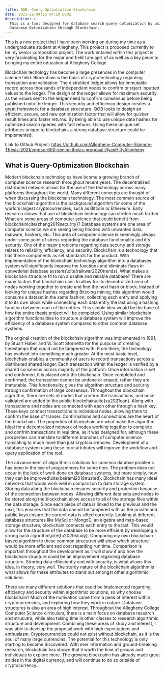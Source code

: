 ```yaml
---
title: QOB; Query Optimization Blockchain
date: 2021-11-04T15:04:10.000Z
description: >-
  This is a tool designed for database search query optimization by using blockchain technology. This tool aims to make a superior database functionality.
  Database Optimization through Blockchain.
---
```


This is a new project that I have been working on during my time as a undergraduate student at Allegheny. This project is proposed currently to be my senior composition project. The work entailed within this project is very fascinating for the major and field I am aprt of as well as a key piece to bringing my entire education at Allegheny College. 

Blockchain techology has become a large presences in the computer science field. Blockchain is the basis of cryptotechnology regarding transaction and validation. The distrubted ledger allows for immutable record across thousands of independent nodes to confirm or reject inputted values to the ledger. The design of the ledger allows for maximum security as the values sent to the ledger need to confirm consensus before being published onto the ledger. This security and efficiency design creates a great framework for a database strucuture. QOB looks to design an efficient, secure, and new optimization factor that will allow for quicker result times and faster returns. By being able to use unique data hashes for optimized search queries with fast returns. Using these unique set attributes unique to blockchain, a strong database structure could be implemented. 

Link to Github Project: https://github.com/Allegheny-Computer-Science-Thesis-2021/cmpsc-600-senior-thesis-proposal-RyanHiltyAllegheny

## What is Query-Optimization Blockchain

Modern blockchain technologies have bcome a growing branch of computer science research throughout recent years. The decentralized distributed network allows for the use of the technology across many platforms throughout the world. Many different concepts are thought of when discussing the blockchain technology. The most common source of the blockchain algorithm is the background algorithm for some of the world's largest cryptocurrencies, such as Bitcoin or Ethereum. Early research shows that use of blockchain technology can stretch much farther. What are some areas of computer science that could benefit from blockchain\cite{zhang2019security}? Database systems are one area of computer science we are seeing being flooded with unwanted data, malware, hackers, etc. This area of computer science is seemingly always under some point of stress regarding the database functionality and it's security. One of the major problems regarding data securty and storage relates to reliabilty, efficiency, and security. Blockchain is a technology that has these components as set standards for the product. With implementation of the blockchain technology algorithm into a databases system will significantly improve the functions and eliminate flaws in convetional database systems\cite{raikwar2020trends}. What makes a blockchain structure fit to run a usable and reliable database? There are many factors that blockchain uses to allow for its decentralized area of nodes working together to create and find the next hash or block. Instead of looking for unique hashes regarding Bitcoing mining, this algorithm would consume a dataset in the same fashion, collecting each entry and applying it to its own block while connecting each data entry the last using a hashing function between each of the entries. This simple idea would be the base of how the entire thesis project will be completed. Using similar blockchain algorithm functionalities to structure a database system will improve the efficiency of a database system compared to other common database systems. 

The original creation of the blockchain algorithm was implemented in 1991, by Stuart Haber and W. Scott Stornetta for the purpose of creating timestamps that could not be tampered with. From there, the technology has evolved into something much greater. At the most basic level, blochchain enables a community of users to record transactions across a distributed shared ledger. Each transaction within the ledger is verified by a shared consensus across majority of the platform. Once information is set and confirmed, it is placed onto the blockchain. Once completed and confirmed, the transaction cannot be undone or erased, rather they are immutable. This functionality gives the algorithm structure and security through confirmation of large consensus. Throughout the blockchain algorithm, there are sets of nodes that confirm the transactions, and once validated are added to the public blockchain\cite{xu2021can}. Along with transactions and nodes are connected with each other through a hash key. These keys connect transactions to individual nodes, allowing them to confirm the base of transer. Confirmations and connections are the heart of the blockchain. The properties of blockchain are what make the algorithm ideal for a decentralized network of nodes working together to complete and confrim transactions in real time, as it was designed for, although these prorperties can translate to different branches of computer science translating to much more than just cryptocurrencies. Development of a database system using these core attributes will improve the workflow and query application of the tool. 

The advancement of algorithmic solutions for common databse problems has been in the eye of programmers for some time. The problem does not occur in the lack of work done on database systems, but more simply, how they can be improved\cite{beirami2019trusted}. Blockchain has many ideal networks that would work well in comparison to data storage system. Storing data along the blockchain ensures security and protection because of the connection between nodes. Allowing different data sets and nodes to be stored along the blockchain allow access to all of the storage files within the data storage. Since each piece of data is linked to the previous and the next, this ensures that the data cannot be tampered with as the private and public keys ensure the correct data is sifted correctly. Looking at different database structures like MySql or MongoD, an algebra and map-based storage structure, blockchain connects each entry to the last. This would allow for the structure of the database to be more efficient by developing a strong hash algorithm\cite{fu2020study}. Comparing my own blockchain based algorithm to these common strucutres will show which structure would be more efficient and cost regarding run time. Comparison is important throughout the development as it will show if and how the blockchain structure could be an improvement regarding database structure. Stroring data effieciently and with security, is what allows this idea, in theory, very well. The sturdy nature of the blockchain algorithm is what allows for these attributes to stand out amongst other algorithmic solutions.

There are many different solutions that could be implemented regarding efficiency and security within algorithmic solutions, so why choose blockchain? Much of the motivation came from a peak of interest within cryptocurrencies, and exploring how they work in nature. Database structures is also an area of high interest. Throughout the Allegheny College Computer Science cirriculum, there is a main focus on database research and strucutre, while also taking time in other classes to research algorthmic structure and development. Combining these areas of study and interest, I was able to develop the proposal work with high expectations and enthusiasm. Cryptocurrencies could not exist without blockchain, as it is the soul of many large currencies. The potential for this technology is only starting to become discovered. With new information and ground-breaking research, blockchain has shown that it worth the time of groups and individuals to explore more. The growing blockcahin has already made great strides in the digital currency, and will continue to do so outside of cryptocurrency. 

